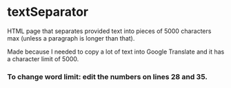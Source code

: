 # textSeparator


HTML page that separates provided text into pieces of 5000 characters max (unless a paragraph is longer than that).

Made because I needed to copy a lot of text into Google Translate and it has a character limit of 5000.

### To change word limit: edit the numbers on lines 28 and 35.
